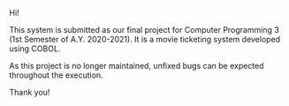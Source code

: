 Hi!

This system is submitted as our final project for Computer Programming 3 (1st Semester of A.Y. 2020-2021). It is a movie ticketing system developed using COBOL. 

As this project is no longer maintained, unfixed bugs can be expected throughout the execution.

Thank you!
